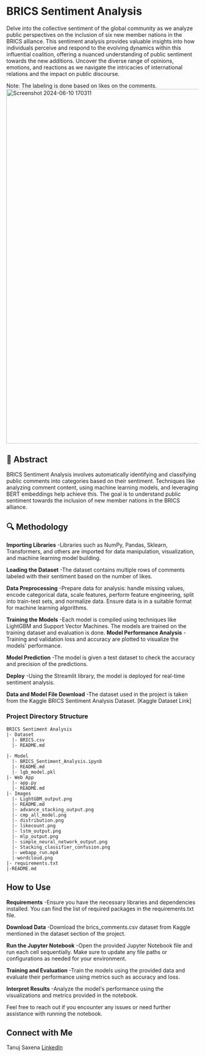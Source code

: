# BRICS Sentiment Analysis
Delve into the collective sentiment of the global community as we analyze public perspectives on the inclusion of six new member nations in the BRICS alliance. This sentiment analysis provides valuable insights into how individuals perceive and respond to the evolving dynamics within this influential coalition, offering a nuanced understanding of public sentiment towards the new additions. Uncover the diverse range of opinions, emotions, and reactions as we navigate the intricacies of international relations and the impact on public discourse.

Note: The labeling is done based on likes on the comments.
<img width="926" alt="Screenshot 2024-06-10 170311" src="https://github.com/tanuj437/New-BRICS-members-Sentiment-Analysis-518/assets/128210429/53f68679-6d6e-4180-bab0-6fc61051a9c7">

## 📝 Abstract
BRICS Sentiment Analysis involves automatically identifying and classifying public comments into categories based on their sentiment. Techniques like analyzing comment content, using machine learning models, and leveraging BERT embeddings help achieve this. The goal is to understand public sentiment towards the inclusion of new member nations in the BRICS alliance.

## 🔍 Methodology
**Importing Libraries**
  -Libraries such as NumPy, Pandas, Sklearn, Transformers, and others are imported for data manipulation, visualization, and machine learning model building.

**Loading the Dataset**
  -The dataset contains multiple rows of comments labeled with their sentiment based on the number of likes.

**Data Preprocessing**
  -Prepare data for analysis: handle missing values, encode categorical data, scale features, perform feature engineering, split into train-test sets, and normalize data. Ensure data is in a suitable format for machine learning algorithms.

**Training the Models**
  -Each model is compiled using techniques like LightGBM and Support Vector Machines.
The models are trained on the training dataset and evaluation is done.
**Model Performance Analysis**
  -Training and validation loss and accuracy are plotted to visualize the models' performance.

**Model Prediction**
  -The model is given a test dataset to check the accuracy and precision of the predictions.

**Deploy**
  -Using the Streamlit library, the model is deployed for real-time sentiment analysis.

**Data and Model File Download**
  -The dataset used in the project is taken from the Kaggle BRICS Sentiment Analysis Dataset. [Kaggle Dataset Link]

### Project Directory Structure
```
BRICS Sentiment Analysis
|- Dataset
  |- BRICS.csv
  |- README.md

|- Model
  |- BRICS_Sentiment_Analysis.ipynb
  |- README.md
  |- lgb_model.pkl
|- Web App
  |- app.py
  |- README.md
|- Images
  |- LightGBM_output.png
  |- README.md
  |- advance_stacking_output.png
  |- cmp_all_model.png
  |- distribution.png
  |- likecount.png
  |- lstm_output.png
  |- mlp_output.png
  |- simple_neural_network_output.png
  |- Stacking_classifier_confusion.png
  |- webapp_run.mp4
  |-wordcloud.png
|- requirements.txt
|-README.md
```

## How to Use
**Requirements**
  -Ensure you have the necessary libraries and dependencies installed. You can find the list of required packages in the requirements.txt file.

**Download Data**
  -Download the brics_comments.csv dataset from Kaggle mentioned in the dataset section of the project.

**Run the Jupyter Notebook**
  -Open the provided Jupyter Notebook file and run each cell sequentially. Make sure to update any file paths or configurations as needed for your environment.

**Training and Evaluation**
  -Train the models using the provided data and evaluate their performance using metrics such as accuracy and loss.

**Interpret Results**
  -Analyze the model's performance using the visualizations and metrics provided in the notebook.

Feel free to reach out if you encounter any issues or need further assistance with running the notebook.

## Connect with Me
Tanuj Saxena [LinkedIn](https://www.linkedin.com/in/tanuj-saxena-970271252/)
